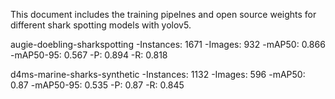 This document includes the training pipelnes and open source weights for different shark spotting models with yolov5.


augie-doebling-sharkspotting
-Instances: 1671
-Images: 932
-mAP50: 0.866
-mAP50-95: 0.567
-P: 0.894
-R: 0.818

d4ms-marine-sharks-synthetic
-Instances: 1132
-Images: 596
-mAP50: 0.87
-mAP50-95: 0.535
-P: 0.87
-R: 0.845